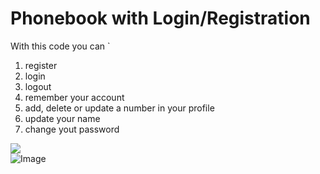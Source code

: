 # Phonebook with Login/Registration

With this code you can `
1. register
2. login
3. logout
4. remember your account
5. add, delete or update a number in your profile
6. update your name 
7. change yout password

<img src="https://ibb.co/ftfVn5R" >
<br>
<img src="https://ibb.co/ftfVn5R.png" alt="Image">